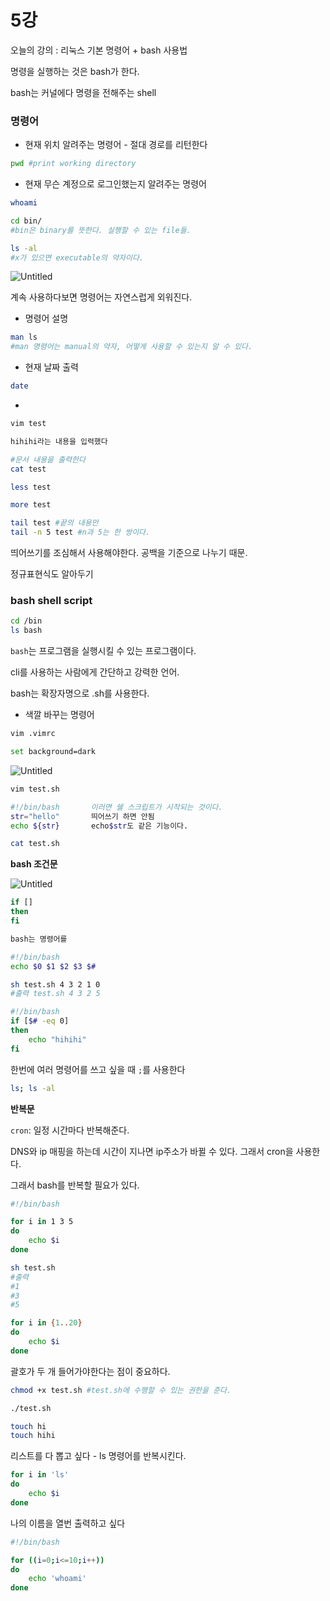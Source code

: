 # 5강

오늘의 강의 : 리눅스 기본 명령어 + bash 사용법

명령을 실행하는 것은 bash가 한다.

bash는 커널에다 명령을 전해주는 shell

### 명령어

- 현재 위치 알려주는 명령어 - 절대 경로를 리턴한다

```bash
pwd #print working directory
```

- 현재 무슨 계정으로 로그인했는지 알려주는 명령어

```bash
whoami
```

```bash
cd bin/
#bin은 binary를 뜻한다. 실행할 수 있는 file들.

ls -al
#x가 있으면 executable의 약자이다.
```

![Untitled](5%E1%84%80%E1%85%A1%E1%86%BC%208d97a44ff03b4e12b0f308f6477c8358/Untitled.png)

계속 사용하다보면 명령어는 자연스럽게 외워진다.

- 명령어 설명

```bash
man ls
#man 명령어는 manual의 약자, 어떻게 사용할 수 있는지 알 수 있다.
```

- 현재 날짜 출력

```bash
date
```

- 

```bash
vim test

hihihi라는 내용을 입력했다

#문서 내용을 출력한다
cat test

less test

more test

tail test #끝의 내용만
tail -n 5 test #n과 5는 한 쌍이다. 
```

띄어쓰기를 조심해서 사용해야한다. 공백을 기준으로 나누기 때문.

정규표현식도 알아두기

### bash shell script

```bash
cd /bin
ls bash
```

`bash`는 프로그램을 실행시킬 수 있는 프로그램이다.

cli를 사용하는 사람에게 간단하고 강력한 언어.

bash는 확장자명으로 .sh를 사용한다.

- 색깔 바꾸는 명령어

```bash
vim .vimrc

set background=dark
```

![Untitled](5%E1%84%80%E1%85%A1%E1%86%BC%208d97a44ff03b4e12b0f308f6477c8358/Untitled%201.png)

```bash
vim test.sh

#!/bin/bash       이러면 쉘 스크립트가 시작되는 것이다.
str="hello"       띄어쓰기 하면 안됨
echo ${str}       echo$str도 같은 기능이다.

cat test.sh
```

**bash 조건문**

![Untitled](5%E1%84%80%E1%85%A1%E1%86%BC%208d97a44ff03b4e12b0f308f6477c8358/Untitled%202.png)

```bash
if []
then 
fi 

bash는 명령어를 
```

```bash
#!/bin/bash  
echo $0 $1 $2 $3 $#

sh test.sh 4 3 2 1 0
#출력 test.sh 4 3 2 5
```

```bash
#!/bin/bash
if [$# -eq 0]
then
	echo "hihihi"
fi
```

한번에 여러 명령어를 쓰고 싶을 때 `;`를 사용한다

```bash
ls; ls -al
```

**반복문**

`cron`: 일정 시간마다 반복해준다.

DNS와 ip 매핑을 하는데 시간이 지나면 ip주소가 바뀔 수 있다. 그래서 cron을 사용한다.

그래서 bash를 반복할 필요가 있다.

```bash
#!/bin/bash

for i in 1 3 5 
do 
	echo $i
done
```

```bash
sh test.sh
#출력
#1
#3
#5
```

```bash
for i in {1..20}
do
	echo $i
done
```

괄호가 두 개 들어가야한다는 점이 중요하다. 

```bash
chmod +x test.sh #test.sh에 수행할 수 있는 권한을 준다.
```

```bash
./test.sh
```

```bash
touch hi
touch hihi
```

리스트를 다 뽑고 싶다 - ls 명령어를 반복시킨다.

```bash
for i in 'ls'
do
	echo $i
done
```

나의 이름을 열번 출력하고 싶다

```bash
#!/bin/bash

for ((i=0;i<=10;i++))
do
	echo 'whoami'
done
```